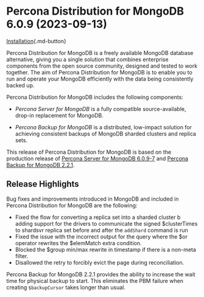 # Percona Distribution for MongoDB 6.0.9 (2023-09-13)

[Installation](installation.md){.md-button}


Percona Distribution for MongoDB is a freely available MongoDB database alternative, giving you a single solution that combines enterprise components from the open source community, designed and tested to work together. The aim of Percona Distribution for MongoDB is to enable you to run and operate your
MongoDB efficiently with the data being consistently backed up.


Percona Distribution for MongoDB includes the following components:

* *Percona Server for MongoDB* is a fully compatible source-available, drop-in replacement
for MongoDB.

* *Percona Backup for MongoDB* is a distributed, low-impact solution for achieving
consistent backups of MongoDB sharded clusters and replica sets.

This release of Percona Distribution for MongoDB is based on the production release of [Percona Server for MongoDB 6.0.9-7](https://docs.percona.com/percona-server-for-mongodb/6.0/release_notes/6.0.9-7.html) and [Percona Backup for MongoDB 2.2.1](https://docs.percona.com/percona-backup-mongodb/release-notes/2.2.1.html).

## Release Highlights

Bug fixes and improvements introduced in MongoDB and included in Percona Distribution for MongoDB are the following:

* Fixed the flow for converting a replica set into a sharded cluster b adding support for the drivers to communicate the signed $clusterTimes to shardsvr replica set before and after the `addShard` command is run 
* Fixed the issue with the incorrect output for the query where the $or operator rewrites the $elemMatch extra condition.
* Blocked the $group min/max rewrite in timestamp if there is a non-meta filter.
* Disallowed the retry to forcibly evict the page during reconciliation.

  
Percona Backup for MongoDB 2.2.1 provides the ability to increase the wait time for physical backup to start. This eliminates the PBM failure when creating `$backupCursor` takes longer than usual.



